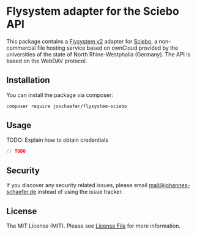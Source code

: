 # Flysystem adapter for the Sciebo API
This package contains a [Flysystem v2](https://flysystem.thephpleague.com/v2/docs/) adapter for [Sciebo](https://hochschulcloud.nrw), a non-commercial file hosting service based on ownCloud provided by the universities of the state of North Rhine-Westphalia (Germany). The API is based on the WebDAV protocol.

## Installation

You can install the package via composer:

``` bash
composer require joschaefer/flysystem-sciebo
```

## Usage

TODO: Explain how to obtain credentials

```php
// TODO
```

## Security

If you discover any security related issues, please email mail@johannes-schaefer.de instead of using the issue tracker.

## License

The MIT License (MIT). Please see [License File](LICENSE.md) for more information.
